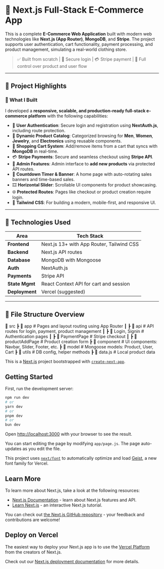 # 🛒 Next.js Full-Stack E-Commerce App

This is a complete **E-Commerce Web Application** built with modern web technologies like **Next.js (App Router)**, **MongoDB**, and **Stripe**. The project supports user authentication, cart functionality, payment processing, and product management, simulating a real-world clothing store.

> ✅ Built from scratch | 🔐 Secure login | 💳 Stripe payment | 🧠 Full control over product and user flow

---

## 📸 Project Highlights

### 🧾 What I Built

I developed a **responsive, scalable, and production-ready full-stack e-commerce platform** with the following capabilities:

- 🔐 **User Authentication**: Secure login and registration using **NextAuth.js**, including route protection.
- 👕 **Dynamic Product Catalog**: Categorized browsing for **Men**, **Women**, **Jewelry**, and **Electronics** using reusable components.
- 🛒 **Shopping Cart System**: Add/remove items from a cart that syncs with **MongoDB** in real-time.
- 💳 **Stripe Payments**: Secure and seamless checkout using **Stripe API**.
- 🧾 **Admin Features**: Admin interface to **add new products** via protected API routes.
- 📆 **Countdown Timer & Banner**: A home page with auto-rotating sales banners and time-based sales.
- 🎞️ **Horizontal Slider**: Scrollable UI components for product showcasing.
- 🌐 **Protected Routes**: Pages like checkout or product creation require login.
- 💅 **Tailwind CSS**: For building a modern, mobile-first, and responsive UI.

---

## 🚀 Technologies Used

| Area           | Tech Stack                                      |
|----------------|--------------------------------------------------|
| **Frontend**   | Next.js 13+ with App Router, Tailwind CSS        |
| **Backend**    | Next.js API routes                               |
| **Database**   | MongoDB with Mongoose                            |
| **Auth**       | NextAuth.js                                      |
| **Payments**   | Stripe API                                       |
| **State Mgmt** | React Context API for cart and session           |
| **Deployment** | Vercel (suggested)                               |

---

## 🔧 File Structure Overview

📁 src
┣ 📂 app # Pages and layout routing using App Router
┃ ┣ 📂 api # API routes for login, payment, product management
┃ ┣ 📂 Login, Signin # Authentication pages
┃ ┣ 📂 PaymentPage # Stripe checkout
┃ ┣ 📂 productAddPage # Product creation form
┣ 📂 component # UI components: Navbar, Slider, Footer, etc.
┣ 📂 model # Mongoose models: Product, User, Cart
┣ 📂 utils # DB config, helper methods
┣ 📜 data.js # Local product data




This is a [Next.js](https://nextjs.org) project bootstrapped with [`create-next-app`](https://github.com/vercel/next.js/tree/canary/packages/create-next-app).

## Getting Started


First, run the development server:

```bash
npm run dev
# or
yarn dev
# or
pnpm dev
# or
bun dev
```


Open [http://localhost:3000](http://localhost:3000) with your browser to see the result.

You can start editing the page by modifying `app/page.js`. The page auto-updates as you edit the file.

This project uses [`next/font`](https://nextjs.org/docs/app/building-your-application/optimizing/fonts) to automatically optimize and load [Geist](https://vercel.com/font), a new font family for Vercel.

## Learn More

To learn more about Next.js, take a look at the following resources:

- [Next.js Documentation](https://nextjs.org/docs) - learn about Next.js features and API.
- [Learn Next.js](https://nextjs.org/learn) - an interactive Next.js tutorial.

You can check out [the Next.js GitHub repository](https://github.com/vercel/next.js) - your feedback and contributions are welcome!



## Deploy on Vercel

The easiest way to deploy your Next.js app is to use the [Vercel Platform](https://vercel.com/new?utm_medium=default-template&filter=next.js&utm_source=create-next-app&utm_campaign=create-next-app-readme) from the creators of Next.js.

Check out our [Next.js deployment documentation](https://nextjs.org/docs/app/building-your-application/deploying) for more details.
